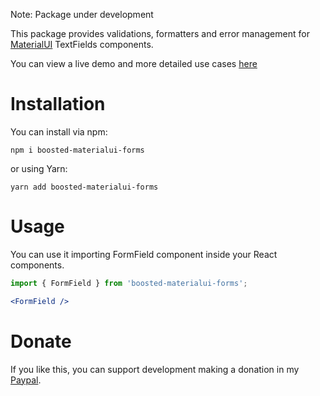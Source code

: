 Note: Package under development

This package provides validations, formatters and error management for [MaterialUI](https://material-ui.com/) TextFields components.

You can view a live demo and more detailed use cases [here](https://boosted-materialui-forms.johnbidwell.me/)

# Installation

You can install via npm:

```
npm i boosted-materialui-forms
```

or using Yarn:

```
yarn add boosted-materialui-forms
```

# Usage

You can use it importing FormField component inside your React components.

```jsx
import { FormField } from 'boosted-materialui-forms';

<FormField />
```


# Donate

If you like this, you can support development making a donation in my [Paypal](https://www.paypal.com/cgi-bin/webscr?cmd=_donations&business=4UCF8DQB42MCQ&currency_code=USD&source=url).